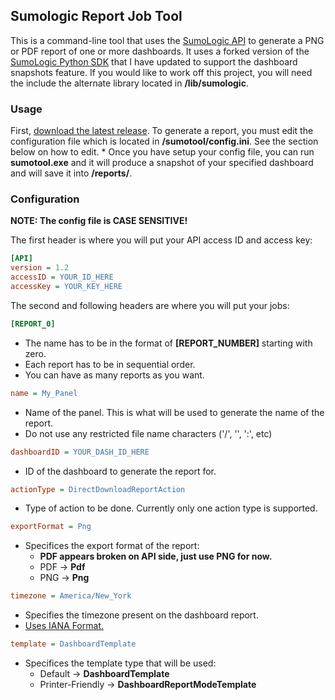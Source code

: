 ## Sumologic Report Job Tool

This is a command-line tool that uses the [SumoLogic API](https://api.us2.sumologic.com/docs/#section/Getting-Started) to generate a PNG or PDF report of one or more dashboards. It uses a forked version of the [SumoLogic Python SDK](https://github.com/SumoLogic/sumologic-python-sdk) that I have updated to support the dashboard snapshots feature. If you would like to work off this project, you will need the include the alternate library located in **/lib/sumologic**.

<p align="right"></p>

### Usage

First, [download the latest release](https://github.com/AlexWaclawik/sumologic-report-tool/releases). To generate a report, you must edit the configuration file which is located in **/sumotool/config.ini**. See the section below on how to edit. * Once you have setup your config file, you can run **sumotool.exe** and it will produce a snapshot of your specified dashboard and will save it into **/reports/**.

<p align="right"></p>

### Configuration

**NOTE: The config file is CASE SENSITIVE!**

The first header is where you will put your API access ID and access key:
```ini
[API]
version = 1.2
accessID = YOUR_ID_HERE
accessKey = YOUR_KEY_HERE
```

The second and following headers are where you will put your jobs:
```ini
[REPORT_0]
```
* The name has to be in the format of **[REPORT_NUMBER]** starting with zero.
* Each report has to be in sequential order.
* You can have as many reports as you want.
```ini
name = My_Panel
```
* Name of the panel. This is what will be used to generate the name of the report.
* Do not use any restricted file name characters ('/', '\', ':', etc)
```ini
dashboardID = YOUR_DASH_ID_HERE
```
* ID of the dashboard to generate the report for.
```ini
actionType = DirectDownloadReportAction
```
* Type of action to be done. Currently only one action type is supported.
```ini
exportFormat = Png
```
* Specifices the export format of the report:
	- **PDF appears broken on API side, just use PNG for now.**
	- PDF -> **Pdf**
	- PNG -> **Png**
```ini
timezone = America/New_York
```
* Specifies the timezone present on the dashboard report.
* [Uses IANA Format.](https://en.wikipedia.org/wiki/List_of_tz_database_time_zones#List)
```ini
template = DashboardTemplate
```
* Specifices the template type that will be used:
	- Default -> **DashboardTemplate**
	- Printer-Friendly -> **DashboardReportModeTemplate**
	
<p align="right"></p>
